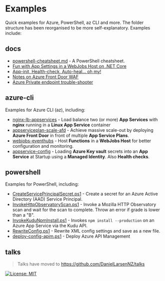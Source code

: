 # Examples

Quick examples for Azure, PowerShell, az CLI and more. The folder structure has been reorganised to be more self-explanatory. Examples include:

## docs

* [powershell-cheatsheet.md](./docs/powershell-cheatsheet.md) - A PowerShell cheatsheet.
* [Fun with App Settings in a WebJobs Host on .NET Core](./docs/fun-with-appsettings.md)
* [App-init, Health-check, Auto-heal... oh my!](./docs/app-init-health-check-oh-my.md)
* [Notes on Azure Front Door WAF](./docs/azure-front-door-waf.md)
* [Azure Private endpoint trouble-shooter](./docs/pep-troubleshooter.md)

## azure-cli

Examples for Azure CLI (az), including:

* [nginx-lb-appservices](./nginx-lb-appservices) - Load balance two (or more) **App Services** with **nginx**
  running in a **Linux App Service** container
* [appserviceplan-scale-afd](./appserviceplan-scale-afd) - Achieve massive scale-out by deploying **Azure Front Door**
  in front of multiple **App Service Plans**.
* [webjobs-eventhubs](https://github.com/DanielLarsenNZ/messaging) - Host **Functions** in a **WebJobs Host** for better configuration
  and monitoring.
* [appservice-config](./appservice-config) - Loading **Azure Key vault** secrets into an **App Service** at
  Startup using a **Managed Identity**. Also **Health checks**.

## powershell

Examples for PowerShell, including:

* [CreateServicePrincipalSecret.ps1](/Scripts/Azure/CreateServicePrincipalSecret.ps1) -
  Create a secret for an Azure Active Directory (AAD) Service Principal.
* [InvokeHttpObservatoryScan.ps1](/Scripts/Test/InvokeHttpObservatoryScan.ps1) -
  Invoke a Mozilla HTTP Observatory scan and wait for the scan to complete. Throw an error if grade is lower than a "B".
* [InvokeKuduNpmInstall.ps1](/Scripts/Deploy/InvokeKuduNpmInstall.ps1) - Invokes
  `npm install --production` on an Azure App Service via the Kudu API.
* [RewriteConfig.ps1](/Scripts/Deploy/RewriteConfig.ps1) - Rewrite XML config
  settings and save as a new file.
* [deploy-config-apim.ps1](Scripts\Azure\deploy-config-apim.ps1) - Deploy Azure API Management

## talks

> Talks have moved to <https://github.com/DanielLarsenNZ/talks>

[![License: MIT](https://img.shields.io/badge/License-MIT-yellow.svg)](/LICENSE)
